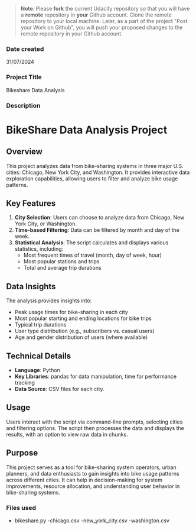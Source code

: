 >**Note**: Please **fork** the current Udacity repository so that you will have a **remote** repository in **your** Github account. Clone the remote repository to your local machine. Later, as a part of the project "Post your Work on Github", you will push your proposed changes to the remote repository in your Github account.

### Date created
31/07/2024


### Project Title
Bikeshare Data Analysis

### Description
# BikeShare Data Analysis Project

## Overview
This project analyzes data from bike-sharing systems in three major U.S. cities: Chicago, New York City, and Washington. It provides interactive data exploration capabilities, allowing users to filter and analyze bike usage patterns.

## Key Features
1. **City Selection**: Users can choose to analyze data from Chicago, New York City, or Washington.
2. **Time-based Filtering**: Data can be filtered by month and day of the week.
3. **Statistical Analysis**: The script calculates and displays various statistics, including:
   - Most frequent times of travel (month, day of week, hour)
   - Most popular stations and trips
   - Total and average trip durations


## Data Insights
The analysis provides insights into:
- Peak usage times for bike-sharing in each city
- Most popular starting and ending locations for bike trips
- Typical trip durations
- User type distribution (e.g., subscribers vs. casual users)
- Age and gender distribution of users (where available)

## Technical Details
- **Language**: Python
- **Key Libraries**: pandas for data manipulation, time for performance tracking
- **Data Source**: CSV files for each city.

## Usage
Users interact with the script via command-line prompts, selecting cities and filtering options. The script then processes the data and displays the results, with an option to view raw data in chunks.

## Purpose
This project serves as a tool for bike-sharing system operators, urban planners, and data enthusiasts to gain insights into bike usage patterns across different cities. It can help in decision-making for system improvements, resource allocation, and understanding user behavior in bike-sharing systems.

### Files used
- bikeshare.py
-chicago.csv
-new_york_city.csv
-washington.csv



